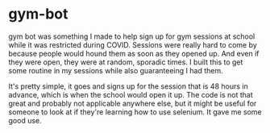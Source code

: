 # gym-bot

gym bot was something I made to help sign up for gym sessions at school while it was restricted during COVID. Sessions were really hard to come by because people would hound them as soon as they opened up. And even if they were open, they were at random, sporadic times. I built this to get some routine in my sessions while also guaranteeing I had them. 

It's pretty simple, it goes and signs up for the session that is 48 hours in advance, which is when the school would open it up. The code is not that great and probably not applicable anywhere else, but it might be useful for someone to look at if they're learning how to use selenium. It gave me some good use. 
